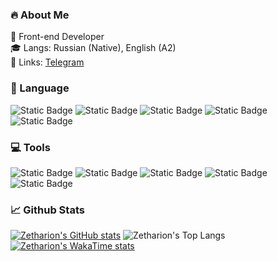 ### 🔥 About Me   
🌌 Front-end Developer   
🎓 Langs: Russian (Native), English (A2)   
📣 Links: [Telegram](https://t.me/Zetharion)   
### 🔨 Language   
![Static Badge](https://img.shields.io/badge/react-5ed3f3?style=for-the-badge&logo=react&logoColor=white)
![Static Badge](https://img.shields.io/badge/typescript-3178c6?style=for-the-badge&logo=typescript&logoColor=white)
![Static Badge](https://img.shields.io/badge/redux-7248b6?style=for-the-badge&logo=redux&logoColor=white)
![Static Badge](https://img.shields.io/badge/sass-b83e7c?style=for-the-badge&logo=sass&logoColor=white)
![Static Badge](https://img.shields.io/badge/tailwind_css-36b7f0?style=for-the-badge&logo=tailwindcss&logoColor=white)   
### 💻 Tools   
![Static Badge](https://img.shields.io/badge/webstorm-blue?style=for-the-badge&logo=webstorm&logoColor=white)
![Static Badge](https://img.shields.io/badge/git-red?style=for-the-badge&logo=git&logoColor=white)
![Static Badge](https://img.shields.io/badge/vite-violet?style=for-the-badge&logo=vite&logoColor=white)
![Static Badge](https://img.shields.io/badge/npm-red?style=for-the-badge&logo=npm&logoColor=white)
![Static Badge](https://img.shields.io/badge/insomnia-purple?style=for-the-badge&logo=insomnia&logoColor=white)
### 📈 Github Stats
[![Zetharion's GitHub stats](https://github-readme-stats.vercel.app/api?username=zetharionn)](https://github.com/anuraghazra/github-readme-stats)
![Zetharion's Top Langs](https://github-readme-stats.vercel.app/api/top-langs/?username=zetharionn&size_weight=0.5&count_weight=0.5)
[![Zetharion's WakaTime stats](https://github-readme-stats.vercel.app/api/wakatime?username=@zetharionn)](https://github.com/anuraghazra/github-readme-stats)
